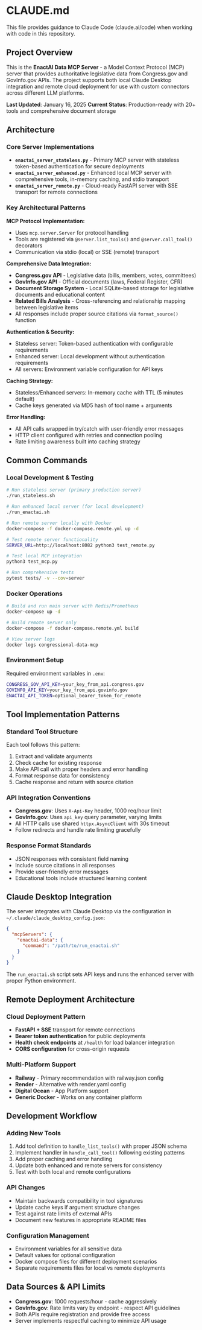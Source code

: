 # CLAUDE.md

This file provides guidance to Claude Code (claude.ai/code) when working with code in this repository.

## Project Overview

This is the **EnactAI Data MCP Server** - a Model Context Protocol (MCP) server that provides authoritative legislative data from Congress.gov and GovInfo.gov APIs. The project supports both local Claude Desktop integration and remote cloud deployment for use with custom connectors across different LLM platforms.

**Last Updated**: January 16, 2025
**Current Status**: Production-ready with 20+ tools and comprehensive document storage

## Architecture

### Core Server Implementations

- **`enactai_server_stateless.py`** - Primary MCP server with stateless token-based authentication for secure deployments
- **`enactai_server_enhanced.py`** - Enhanced local MCP server with comprehensive tools, in-memory caching, and stdio transport
- **`enactai_server_remote.py`** - Cloud-ready FastAPI server with SSE transport for remote connections

### Key Architectural Patterns

**MCP Protocol Implementation:**
- Uses `mcp.server.Server` for protocol handling
- Tools are registered via `@server.list_tools()` and `@server.call_tool()` decorators
- Communication via stdio (local) or SSE (remote) transport

**Comprehensive Data Integration:**
- **Congress.gov API** - Legislative data (bills, members, votes, committees)
- **GovInfo.gov API** - Official documents (laws, Federal Register, CFR)
- **Document Storage System** - Local SQLite-based storage for legislative documents and educational content
- **Related Bills Analysis** - Cross-referencing and relationship mapping between legislative items
- All responses include proper source citations via `format_source()` function

**Authentication & Security:**
- Stateless server: Token-based authentication with configurable requirements
- Enhanced server: Local development without authentication requirements
- All servers: Environment variable configuration for API keys

**Caching Strategy:**
- Stateless/Enhanced servers: In-memory cache with TTL (5 minutes default)
- Cache keys generated via MD5 hash of tool name + arguments

**Error Handling:**
- All API calls wrapped in try/catch with user-friendly error messages
- HTTP client configured with retries and connection pooling
- Rate limiting awareness built into caching strategy

## Common Commands

### Local Development & Testing

```bash
# Run stateless server (primary production server)
./run_stateless.sh

# Run enhanced local server (for local development)
./run_enactai.sh

# Run remote server locally with Docker
docker-compose -f docker-compose.remote.yml up -d

# Test remote server functionality  
SERVER_URL=http://localhost:8082 python3 test_remote.py

# Test local MCP integration
python3 test_mcp.py

# Run comprehensive tests
pytest tests/ -v --cov=server
```

### Docker Operations

```bash
# Build and run main server with Redis/Prometheus
docker-compose up -d

# Build remote server only
docker-compose -f docker-compose.remote.yml build

# View server logs
docker logs congressional-data-mcp
```

### Environment Setup

Required environment variables in `.env`:
```bash
CONGRESS_GOV_API_KEY=your_key_from_api.congress.gov
GOVINFO_API_KEY=your_key_from_api.govinfo.gov
ENACTAI_API_TOKEN=optional_bearer_token_for_remote
```

## Tool Implementation Patterns

### Standard Tool Structure
Each tool follows this pattern:
1. Extract and validate arguments
2. Check cache for existing response
3. Make API call with proper headers and error handling
4. Format response data for consistency
5. Cache response and return with source citation

### API Integration Conventions
- **Congress.gov**: Uses `X-Api-Key` header, 1000 req/hour limit
- **GovInfo.gov**: Uses `api_key` query parameter, varying limits
- All HTTP calls use shared `httpx.AsyncClient` with 30s timeout
- Follow redirects and handle rate limiting gracefully

### Response Format Standards
- JSON responses with consistent field naming
- Include source citations in all responses
- Provide user-friendly error messages
- Educational tools include structured learning content

## Claude Desktop Integration

The server integrates with Claude Desktop via the configuration in `~/.claude/claude_desktop_config.json`:

```json
{
  "mcpServers": {
    "enactai-data": {
      "command": "/path/to/run_enactai.sh"
    }
  }
}
```

The `run_enactai.sh` script sets API keys and runs the enhanced server with proper Python environment.

## Remote Deployment Architecture

### Cloud Deployment Pattern
- **FastAPI + SSE** transport for remote connections
- **Bearer token authentication** for public deployments
- **Health check endpoints** at `/health` for load balancer integration
- **CORS configuration** for cross-origin requests

### Multi-Platform Support
- **Railway** - Primary recommendation with railway.json config
- **Render** - Alternative with render.yaml config  
- **Digital Ocean** - App Platform support
- **Generic Docker** - Works on any container platform

## Development Workflow

### Adding New Tools
1. Add tool definition to `handle_list_tools()` with proper JSON schema
2. Implement handler in `handle_call_tool()` following existing patterns
3. Add proper caching and error handling
4. Update both enhanced and remote servers for consistency
5. Test with both local and remote configurations

### API Changes
- Maintain backwards compatibility in tool signatures
- Update cache keys if argument structure changes
- Test against rate limits of external APIs
- Document new features in appropriate README files

### Configuration Management
- Environment variables for all sensitive data
- Default values for optional configuration
- Docker compose files for different deployment scenarios
- Separate requirements files for local vs remote deployments

## Data Sources & API Limits

- **Congress.gov**: 1000 requests/hour - cache aggressively
- **GovInfo.gov**: Rate limits vary by endpoint - respect API guidelines
- Both APIs require registration and provide free access
- Server implements respectful caching to minimize API usage